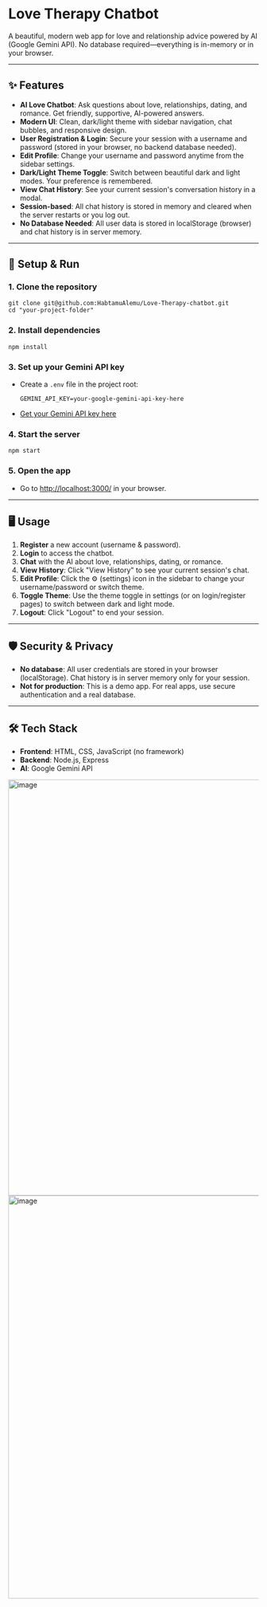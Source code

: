 # Love Therapy Chatbot

A beautiful, modern web app for love and relationship advice powered by AI (Google Gemini API). No database required—everything is in-memory or in your browser.

---

## ✨ Features

- **AI Love Chatbot**: Ask questions about love, relationships, dating, and romance. Get friendly, supportive, AI-powered answers.
- **Modern UI**: Clean, dark/light theme with sidebar navigation, chat bubbles, and responsive design.
- **User Registration & Login**: Secure your session with a username and password (stored in your browser, no backend database needed).
- **Edit Profile**: Change your username and password anytime from the sidebar settings.
- **Dark/Light Theme Toggle**: Switch between beautiful dark and light modes. Your preference is remembered.
- **View Chat History**: See your current session's conversation history in a modal.
- **Session-based**: All chat history is stored in memory and cleared when the server restarts or you log out.
- **No Database Needed**: All user data is stored in localStorage (browser) and chat history is in server memory.

---

## 🚀 Setup & Run

### 1. **Clone the repository**
```
git clone git@github.com:HabtamuAlemu/Love-Therapy-chatbot.git
cd "your-project-folder"
```

### 2. **Install dependencies**
```
npm install
```

### 3. **Set up your Gemini API key**
- Create a `.env` file in the project root:
  ```
  GEMINI_API_KEY=your-google-gemini-api-key-here
  ```
- [Get your Gemini API key here](https://ai.google.dev/)

### 4. **Start the server**
```
npm start
```

### 5. **Open the app**
- Go to [http://localhost:3000/](http://localhost:3000/) in your browser.

---

## 🖥️ Usage

1. **Register** a new account (username & password).
2. **Login** to access the chatbot.
3. **Chat** with the AI about love, relationships, dating, or romance.
4. **View History**: Click "View History" to see your current session's chat.
5. **Edit Profile**: Click the ⚙️ (settings) icon in the sidebar to change your username/password or switch theme.
6. **Toggle Theme**: Use the theme toggle in settings (or on login/register pages) to switch between dark and light mode.
7. **Logout**: Click "Logout" to end your session.

---

## 🛡️ Security & Privacy
- **No database**: All user credentials are stored in your browser (localStorage). Chat history is in server memory only for your session.
- **Not for production**: This is a demo app. For real apps, use secure authentication and a real database.

---

## 🛠️ Tech Stack
- **Frontend**: HTML, CSS, JavaScript (no framework)
- **Backend**: Node.js, Express
- **AI**: Google Gemini API

<img width="1272" height="835" alt="image" src="https://github.com/user-attachments/assets/f765a3e8-cf50-4507-9dbf-7ae902099444" />
<img width="1916" height="809" alt="image" src="https://github.com/user-attachments/assets/acad4e54-023e-4d61-8e99-c8d077e329ee" />

